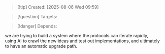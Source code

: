 
>[!tip] Created: [2025-08-06 Wed 09:59]

>[!question] Targets: 

>[!danger] Depends: 

we are trying to build a system where the protocols can iterate rapidly, using AI to crawl the new ideas and test out implementations, and ultimately to have an automatic upgrade path.